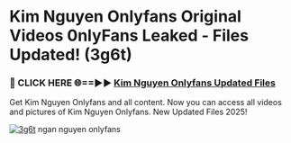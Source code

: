# Kim Nguyen Onlyfans Original Videos 0nlyFans Leaked - Files Updated! (3g6t)

<h3>🔴 CLICK HERE 🌐==►► <a href="https://tinyurl.com/brd5kh86" rel="nofollow">Kim Nguyen Onlyfans Updated Files</a></h3>

Get Kim Nguyen Onlyfans and all content. Now you can access all videos and pictures of Kim Nguyen Onlyfans. New Updated Files 2025!

[![3g6t](https://i.imgur.com/K7sEzmb.gif)](https://tinyurl.com/brd5kh86)
ngan nguyen onlyfans